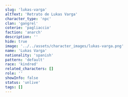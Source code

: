 ```yaml
---
slug: 'lukas-varga'
altText: 'Retrato de Lukas Varga'
character_type: 'npc'
clan: 'gangrel'
coterie: 'pagliaccio'
faction: 'anarch'
description: ''
hide: true
image: '../../assets/character_images/lukas-varga.png'
name: 'Lukas Varga'
nationality: 'spanish'
pattern: 'default'
race: 'kindred'
related_characters: []
role: ''
showInfo: false
status: 'unlive'
tags: []
---
```

